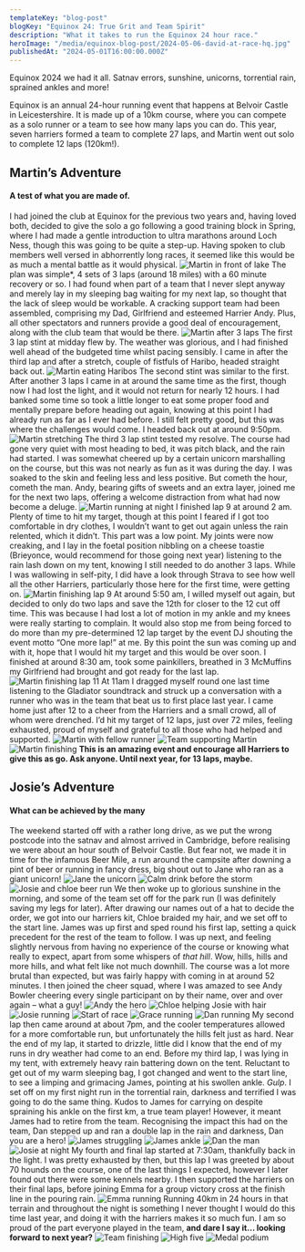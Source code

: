 ```yaml
---
templateKey: "blog-post"
blogKey: "Equinox 24: True Grit and Team Spirit"
description: "What it takes to run the Equinox 24 hour race."
heroImage: "/media/equinox-blog-post/2024-05-06-david-at-race-hq.jpg"
publishedAt: "2024-05-01T16:00:00.000Z"
---
```

Equinox 2024 we had it all. Satnav errors, sunshine, unicorns, torrential rain, sprained ankles and more! 

Equinox is an annual 24-hour running event that happens at Belvoir Castle in Leicestershire. It is made up of a 10km course, where you can compete as a solo runner or a team to see how many laps you can do. This year, seven harriers formed a team to complete 27 laps, and Martin went out solo to complete 12 laps (120km!).

## Martin’s Adventure
#### A test of what you are made of.

I had joined the club at Equinox for the previous two years and, having loved both, decided to give the solo a go following a good training block in Spring, where I had made a gentle introduction to ultra marathons around Loch Ness, though this was going to be quite a step-up. Having spoken to club members well versed in abhorrently long races, it seemed like this would be as much a mental battle as it would physical.
![Martin in front of lake](/media/equinox-blog-post/Martin-in-front-of-lake.jpg)
The plan was simple*, 4 sets of 3 laps (around 18 miles) with a 60 minute recovery or so. I had found when part of a team that I never slept anyway and merely lay in my sleeping bag waiting for my next lap, so thought that the lack of sleep would be workable. A cracking support team had been assembled, comprising my Dad, Girlfriend and esteemed Harrier Andy. Plus, all other spectators and runners provide a good deal of encouragement, along with the club team that would be there.
![Martin after 3 laps](/media/equinox-blog-post/Martin-after-3-laps.jpg)
The first 3 lap stint at midday flew by. The weather was glorious, and I had finished well ahead of the budgeted time whilst pacing sensibly. I came in after the third lap and after a stretch, couple of fistfuls of Haribo, headed straight back out.
![Martin eating Haribos](/media/equinox-blog-post/Martin-eating-haribos.jpg)
The second stint was similar to the first. After another 3 laps I came in at around the same time as the first, though now I had lost the light, and it would not return for nearly 12 hours. I had banked some time so took a little longer to eat some proper food and mentally prepare before heading out again, knowing at this point I had already run as far as I ever had before. I still felt pretty good, but this was where the challenges would come. I headed back out at around 9:50pm.
![Martin stretching](/media/equinox-blog-post/Martin-stretching.jpg)
The third 3 lap stint tested my resolve. The course had gone very quiet with most heading to bed, it was pitch black, and the rain had started. I was somewhat cheered up by a certain unicorn marshalling on the course, but this was not nearly as fun as it was during the day. I was soaked to the skin and feeling less and less positive. But cometh the hour, cometh the man. Andy, bearing gifts of sweets and an extra layer, joined me for the next two laps, offering a welcome distraction from what had now become a deluge.
![Martin running at night](/media/equinox-blog-post/Martin-running-at-night.jpg)
I finished lap 9 at around 2 am. Plenty of time to hit my target, though at this point I feared if I got too comfortable in dry clothes, I wouldn’t want to get out again unless the rain relented, which it didn’t. This part was a low point. My joints were now creaking, and I lay in the foetal position nibbling on a cheese toastie (Brieyonce, would recommend for those going next year) listening to the rain lash down on my tent, knowing I still needed to do another 3 laps. While I was wallowing in self-pity, I did have a look through Strava to see how well all the other Harriers, particularly those here for the first time, were getting on.
![Martin finishing lap 9](/media/equinox-blog-post/Martin-finishing-lap-9.jpg)
At around 5:50 am, I willed myself out again, but decided to only do two laps and save the 12th for closer to the 12 cut off time. This was because I had lost a lot of motion in my ankle and my knees were really starting to complain. It would also stop me from being forced to do more than my pre-determined 12 lap target by the event DJ shouting the event motto “One more lap!” at me. By this point the sun was coming up and with it, hope that I would hit my target and this would be over soon. I finished at around 8:30 am, took some painkillers, breathed in 3 McMuffins my Girlfriend had brought and got ready for the last lap.
![Martin finishing lap 11](/media/equinox-blog-post/Martin-finishing-lap-11.jpg)
At 11am I dragged myself round one last time listening to the Gladiator soundtrack and struck up a conversation with a runner who was in the team that beat us to first place last year. I came home just after 12 to a cheer from the Harriers and a small crowd, all of whom were drenched. I’d hit my target of 12 laps, just over 72 miles, feeling exhausted, proud of myself and grateful to all those who had helped and supported.
![Martin with fellow runner](/media/equinox-blog-post/Martin-with-fellow-runner.jpg)
![Team supporting Martin](/media/equinox-blog-post/Team-supporting-Martin.jpg)
![Martin finishing](/media/equinox-blog-post/Martin-finishing.jpg)
**This is an amazing event and encourage all Harriers to give this as go. Ask anyone. Until next year, for 13 laps, maybe.**

## Josie’s Adventure
#### What can be achieved by the many

The weekend started off with a rather long drive, as we put the wrong postcode into the satnav and almost arrived in Cambridge, before realising we were about an hour south of Belvoir Castle. But fear not, we made it in time for the infamous Beer Mile, a run around the campsite after downing a pint of beer or running in fancy dress, big shout out to Jane who ran as a giant unicorn!
![Jane the unicorn](/media/equinox-blog-post/Jane-the-unicorn.jpg)
![Calm drink before the storm](/media/equinox-blog-post/Calm-drink-before-the-storm.jpg)
![Josie and chloe beer run](/media/equinox-blog-post/Josie-and-chloe-beer-run.jpg)
We then woke up to glorious sunshine in the morning, and some of the team set off for the park run (I was definitely saving my legs for later). After drawing our names out of a hat to decide the order, we got into our harriers kit, Chloe braided my hair, and we set off to the start line. James was up first and sped round his first lap, setting a quick precedent for the rest of the team to follow. I was up next, and feeling slightly nervous from having no experience of the course or knowing what really to expect, apart from some whispers of *that hill*. Wow, hills, hills and more hills, and what felt like not much downhill. The course was a lot more brutal than expected, but was fairly happy with coming in at around 52 minutes. I then joined the cheer squad, where I was amazed to see Andy Bowler cheering every single participant on by their name, over and over again – what a guy!
![Andy the hero](/media/equinox-blog-post/Andy-the-hero.jpg)
![Chloe helping Josie with hair](/media/equinox-blog-post/Chloe-helping-Josie-with-hair.jpg)
![Josie running](/media/equinox-blog-post/Josie-running.jpg)
![Start of race](/media/equinox-blog-post/Start-of-race.jpg)
![Grace running](/media/equinox-blog-post/Grace-running.jpg)
![Dan running](/media/equinox-blog-post/Dan-running.jpg)
My second lap then came around at about 7pm, and the cooler temperatures allowed for a more comfortable run, but unfortunately the hills felt just as hard. Near the end of my lap, it started to drizzle, little did I know that the end of my runs in dry weather had come to an end. Before my third lap, I was lying in my tent, with extremely heavy rain battering down on the tent. Reluctant to get out of my warm sleeping bag, I got changed and went to the start line, to see a limping and grimacing James, pointing at his swollen ankle. *Gulp*. I set off on my first night run in the torrential rain, darkness and terrified I was going to do the same thing. Kudos to James for carrying on despite spraining his ankle on the first km, a true team player! However, it meant James had to retire from the team. Recognising the impact this had on the team, Dan stepped up and ran a double lap in the rain and darkness, Dan you are a hero!
![James struggling](/media/equinox-blog-post/James-struggling.jpg)
![James ankle](/media/equinox-blog-post/James-ankle.jpg)
![Dan the man](/media/equinox-blog-post/Dan-the-man.jpg)
![Josie at night](/media/equinox-blog-post/Josie-at-night.jpg)
My fourth and final lap started at 7:30am, thankfully back in the light. I was pretty exhausted by then, but this lap I was greeted by about 70 hounds on the course, one of the last things I expected, however I later found out there were some kennels nearby. I then supported the harriers on their final laps, before joining Emma for a group victory cross at the finish line in the pouring rain.
![Emma running](/media/equinox-blog-post/Emma-running.jpg)
Running 40km in 24 hours in that terrain and throughout the night is something I never thought I would do this time last year, and doing it with the harriers makes it so much fun. I am so proud of the part everyone played in the team, **and dare I say it… looking forward to next year?**
![Team finishing](/media/equinox-blog-post/Team-finishing.jpg)
![High five](/media/equinox-blog-post/High-five.jpg)
![Medal podium](/media/equinox-blog-post/Medal-podium.jpg)